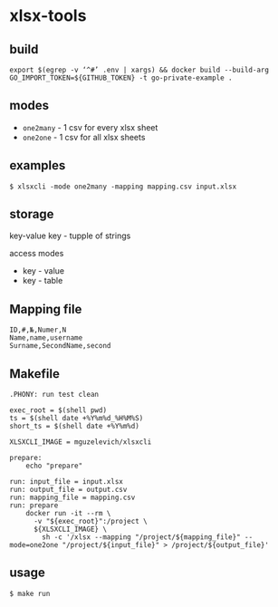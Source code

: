 # xlsx-tools

## build

```
export $(egrep -v ‘^#’ .env | xargs) && docker build --build-arg GO_IMPORT_TOKEN=${GITHUB_TOKEN} -t go-private-example .
```

## modes

- `one2many` - 1 csv for every xlsx sheet
- `one2one` - 1 csv for all xlsx sheets

## examples

```
$ xlsxcli -mode one2many -mapping mapping.csv input.xlsx
```

## storage

key-value
key - tupple of strings

access modes
- key - value
- key - table

## Mapping file

```
ID,#,№,Numer,N
Name,name,username
Surname,SecondName,second
```

## Makefile

```
.PHONY: run test clean

exec_root = $(shell pwd)
ts = $(shell date +%Y%m%d_%H%M%S)
short_ts = $(shell date +%Y%m%d)

XLSXCLI_IMAGE = mguzelevich/xlsxcli

prepare:
	echo "prepare"

run: input_file = input.xlsx
run: output_file = output.csv
run: mapping_file = mapping.csv
run: prepare
	docker run -it --rm \
      -v "${exec_root}":/project \
	  ${XLSXCLI_IMAGE} \
	    sh -c '/xlsx --mapping "/project/${mapping_file}" --mode=one2one "/project/${input_file}" > /project/${output_file}'
```

## usage

```
$ make run
```